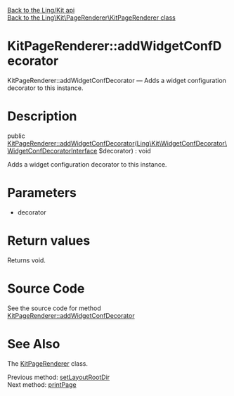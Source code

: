 [Back to the Ling/Kit api](https://github.com/lingtalfi/Kit/blob/master/doc/api/Ling/Kit.md)<br>
[Back to the Ling\Kit\PageRenderer\KitPageRenderer class](https://github.com/lingtalfi/Kit/blob/master/doc/api/Ling/Kit/PageRenderer/KitPageRenderer.md)


KitPageRenderer::addWidgetConfDecorator
================



KitPageRenderer::addWidgetConfDecorator — Adds a widget configuration decorator to this instance.




Description
================


public [KitPageRenderer::addWidgetConfDecorator](https://github.com/lingtalfi/Kit/blob/master/doc/api/Ling/Kit/PageRenderer/KitPageRenderer/addWidgetConfDecorator.md)([Ling\Kit\WidgetConfDecorator\WidgetConfDecoratorInterface](https://github.com/lingtalfi/Kit/blob/master/doc/api/Ling/Kit/WidgetConfDecorator/WidgetConfDecoratorInterface.md) $decorator) : void




Adds a widget configuration decorator to this instance.




Parameters
================


- decorator

    


Return values
================

Returns void.








Source Code
===========
See the source code for method [KitPageRenderer::addWidgetConfDecorator](https://github.com/lingtalfi/Kit/blob/master/PageRenderer/KitPageRenderer.php#L207-L210)


See Also
================

The [KitPageRenderer](https://github.com/lingtalfi/Kit/blob/master/doc/api/Ling/Kit/PageRenderer/KitPageRenderer.md) class.

Previous method: [setLayoutRootDir](https://github.com/lingtalfi/Kit/blob/master/doc/api/Ling/Kit/PageRenderer/KitPageRenderer/setLayoutRootDir.md)<br>Next method: [printPage](https://github.com/lingtalfi/Kit/blob/master/doc/api/Ling/Kit/PageRenderer/KitPageRenderer/printPage.md)<br>


